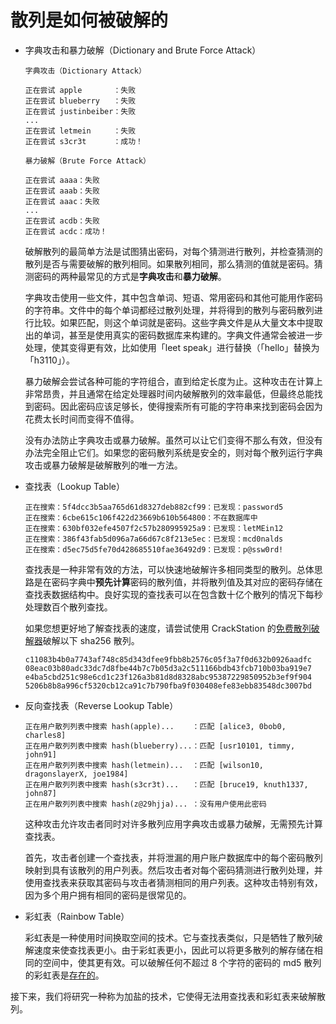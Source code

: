 # 散列是如何被破解的

* 字典攻击和暴力破解（Dictionary and Brute Force Attack）

  ```text
  字典攻击（Dictionary Attack）

  正在尝试 apple       ：失败
  正在尝试 blueberry   ：失败
  正在尝试 justinbeiber：失败
  ...
  正在尝试 letmein     ：失败
  正在尝试 s3cr3t      ：成功！
  ```

  ```text
  暴力破解（Brute Force Attack）

  正在尝试 aaaa：失败
  正在尝试 aaab：失败
  正在尝试 aaac：失败
  ...
  正在尝试 acdb：失败
  正在尝试 acdc：成功！
  ```

  破解散列的最简单方法是试图猜出密码，对每个猜测进行散列，并检查猜测的散列是否与需要破解的散列相同。如果散列相同，那么猜测的值就是密码。猜测密码的两种最常见的方式是**字典攻击**和**暴力破解**。

  字典攻击使用一些文件，其中包含单词、短语、常用密码和其他可能用作密码的字符串。文件中的每个单词都经过散列处理，并将得到的散列与密码散列进行比较。如果匹配，则这个单词就是密码。这些字典文件是从大量文本中提取出的单词，甚至是使用真实的密码数据库来构建的。字典文件通常会被进一步处理，使其变得更有效，比如使用「leet speak」进行替换（「hello」替换为「h3110」）。

  暴力破解会尝试各种可能的字符组合，直到给定长度为止。这种攻击在计算上非常昂贵，并且通常在给定处理器时间内破解散列的效率最低，但最终总能找到密码。因此密码应该足够长，使得搜索所有可能的字符串来找到密码会因为花费太长时间而变得不值得。

  没有办法防止字典攻击或暴力破解。虽然可以让它们变得不那么有效，但没有办法完全阻止它们。如果您的密码散列系统是安全的，则对每个散列运行字典攻击或暴力破解是破解散列的唯一方法。

* 查找表（Lookup Table）

  ```text
  正在搜索：5f4dcc3b5aa765d61d8327deb882cf99：已发现：password5
  正在搜索：6cbe615c106f422d23669b610b564800：不在数据库中
  正在搜索：630bf032efe4507f2c57b280995925a9：已发现：letMEin12
  正在搜索：386f43fab5d096a7a66d67c8f213e5ec：已发现：mcd0nalds
  正在搜索：d5ec75d5fe70d428685510fae36492d9：已发现：p@ssw0rd!
  ```

  查找表是一种非常有效的方法，可以快速地破解许多相同类型的散列。总体思路是在密码字典中**预先计算**密码的散列值，并将散列值及其对应的密码存储在查找表数据结构中。良好实现的查找表可以在包含数十亿个散列的情况下每秒处理数百个散列查找。

  如果您想更好地了解查找表的速度，请尝试使用 CrackStation 的[免费散列破解器](https://crackstation.net/)破解以下 sha256 散列。

  ```text
  c11083b4b0a7743af748c85d343dfee9fbb8b2576c05f3a7f0d632b0926aadfc
  08eac03b80adc33dc7d8fbe44b7c7b05d3a2c511166bdb43fcb710b03ba919e7
  e4ba5cbd251c98e6cd1c23f126a3b81d8d8328abc95387229850952b3ef9f904
  5206b8b8a996cf5320cb12ca91c7b790fba9f030408efe83ebb83548dc3007bd
  ```

* 反向查找表（Reverse Lookup Table）

  ```text
  正在用户散列列表中搜索 hash(apple)...    ：匹配 [alice3, 0bob0, charles8]
  正在用户散列列表中搜索 hash(blueberry)...：匹配 [usr10101, timmy, john91]
  正在用户散列列表中搜索 hash(letmein)...  ：匹配 [wilson10, dragonslayerX, joe1984]
  正在用户散列列表中搜索 hash(s3cr3t)...   ：匹配 [bruce19, knuth1337, john87]
  正在用户散列列表中搜索 hash(z@29hjja)... ：没有用户使用此密码
  ```

  这种攻击允许攻击者同时对许多散列应用字典攻击或暴力破解，无需预先计算查找表。

  首先，攻击者创建一个查找表，并将泄漏的用户账户数据库中的每个密码散列映射到具有该散列的用户列表。然后攻击者对每个密码猜测进行散列处理，并使用查找表来获取其密码与攻击者猜测相同的用户列表。这种攻击特别有效，因为多个用户拥有相同的密码是很常见的。

* 彩虹表（Rainbow Table）

  彩虹表是一种使用时间换取空间的技术。它与查找表类似，只是牺牲了散列破解速度来使查找表更小。由于彩虹表更小，因此可以将更多散列的解存储在相同的空间中，使其更有效。可以破解任何不超过 8 个字符的密码的 md5 散列的彩虹表是[存在的](http://www.freerainbowtables.com/en/tables2/)。

接下来，我们将研究一种称为加盐的技术，它使得无法用查找表和彩虹表来破解散列。
